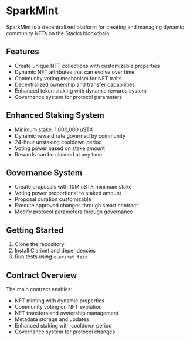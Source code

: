 # SparkMint

SparkMint is a decentralized platform for creating and managing dynamic community NFTs on the Stacks blockchain.

## Features
- Create unique NFT collections with customizable properties
- Dynamic NFT attributes that can evolve over time
- Community voting mechanism for NFT traits
- Decentralized ownership and transfer capabilities
- Enhanced token staking with dynamic rewards system
- Governance system for protocol parameters

## Enhanced Staking System
- Minimum stake: 1,000,000 uSTX
- Dynamic reward rate governed by community
- 24-hour unstaking cooldown period
- Voting power based on stake amount
- Rewards can be claimed at any time

## Governance System
- Create proposals with 10M uSTX minimum stake
- Voting power proportional to staked amount
- Proposal duration customizable
- Execute approved changes through smart contract
- Modify protocol parameters through governance

## Getting Started
1. Clone the repository
2. Install Clarinet and dependencies  
3. Run tests using `clarinet test`

## Contract Overview
The main contract enables:
- NFT minting with dynamic properties
- Community voting on NFT evolution
- NFT transfers and ownership management
- Metadata storage and updates
- Enhanced staking with cooldown period
- Governance system for protocol changes
